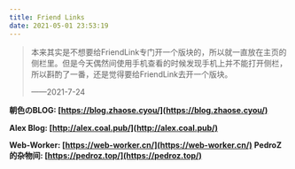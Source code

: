 ```yaml
---
title: Friend Links
date: 2021-05-01 23:53:19
---
```


> 本来其实是不想要给FriendLink专门开一个版块的，所以就一直放在主页的侧栏里。但是今天偶然间使用手机查看的时候发现手机上并不能打开侧栏，所以斟酌了一番，还是觉得要给FriendLink去开一个版块。
>
> ——2021-7-24

**朝色のBLOG: [https://blog.zhaose.cyou/](https://blog.zhaose.cyou/)**

**Alex Blog: [http://alex.coal.pub/](http://alex.coal.pub/)**

**Web-Worker: [https://web-worker.cn/](https://web-worker.cn/)**
**PedroZ的杂物间: [https://pedroz.top/](https://pedroz.top/)**

